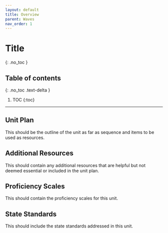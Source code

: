 ```yaml
---
layout: default
title: Overview
parent: Waves
nav_order: 1
---
```


# Title
{: .no_toc }

<!-- table of contents for the page -->
## Table of contents
{: .no_toc .text-delta }

1. TOC
{:toc}

---

## Unit Plan
This should be the outline of the unit as far as sequence and items to be used as resources.

## Additional Resources
This should contain any additional resources that are helpful but not deemed essential or included in the unit plan.

## Proficiency Scales
This should contain the proficiency scales for this unit.

## State Standards
This should include the state standards addressed in this unit.
